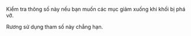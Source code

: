 Kiểm tra thông số này nếu bạn muốn các mục giảm xuống khi khối bị phá vỡ.

Rương sử dụng tham số này chẳng hạn.